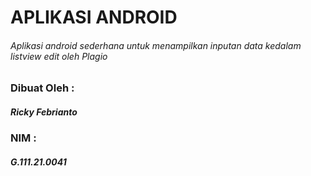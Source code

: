 # APLIKASI ANDROID
###### Aplikasi android sederhana untuk menampilkan inputan data kedalam listview edit oleh Plagio

### Dibuat Oleh :
##### Ricky Febrianto
### NIM :
##### G.111.21.0041